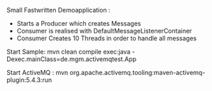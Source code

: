 Small Fastwritten Demoapplication :

- Starts a Producer which creates Messages 
- Consumer is realised with DefaultMessageListenerContainer
- Consumer Creates 10 Threads in order to handle all messages 


Start Sample: 
mvn clean compile exec:java -Dexec.mainClass=de.mgm.activemqtest.App
 
Start ActiveMQ : 
mvn org.apache.activemq.tooling:maven-activemq-plugin:5.4.3:run
  